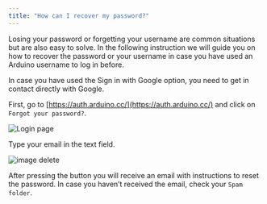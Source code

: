 ```yaml
---
title: "How can I recover my password?"
---
```


Losing your password or forgetting your username are common situations but are also easy to solve. In the following instruction we will guide you on how to recover the password or your username in case you have used an Arduino username to log in before.

In case you have used the Sign in with Google option, you need to get in contact directly with Google.

First, go to [https://auth.arduino.cc/](https://auth.arduino.cc/) and click on `Forgot your password?`.

![Login page](img/arduino-account-sign-in.png)

Type your email in the text field.

![image delete](img/PasswordRecovery.jpg)

After pressing the button you will receive an email with instructions to reset the password. In case you haven’t received the email, check your `Spam folder`.
